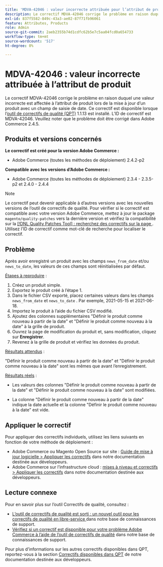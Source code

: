 ```yaml
---
title: 'MDVA-42046 : valeur incorrecte attribuée pour l’attribut de produit'
description: Le correctif MDVA-42046 corrige le problème en raison duquel une valeur incorrecte est affectée à l’attribut de produit lors de la mise à jour d’un produit avec un champ de saisie de date. Ce correctif est disponible lorsque l’[outil de correctifs de qualité (QPT)](/help/announcements/adobe-commerce-announcements/magento-quality-patches-released-new-tool-to-self-serve-quality-patches.md) 1.1.13 est installé. L’ID de correctif est MDVA-42046. Veuillez noter que le problème doit être corrigé dans Adobe Commerce 2.4.5.
exl-id: 837f5582-849c-43a3-ae02-87f71fb96061
feature: Attributes, Products
role: Admin
source-git-commit: 2aeb2355b74d1cdfc62b5e7c5aa04fcd0a654733
workflow-type: tm+mt
source-wordcount: '517'
ht-degree: 0%

---
```


# MDVA-42046 : valeur incorrecte attribuée à l’attribut de produit

Le correctif MDVA-42046 corrige le problème en raison duquel une valeur incorrecte est affectée à l’attribut de produit lors de la mise à jour d’un produit avec un champ de saisie de date. Ce correctif est disponible lorsque l’[outil de correctifs de qualité (QPT)](/help/announcements/adobe-commerce-announcements/magento-quality-patches-released-new-tool-to-self-serve-quality-patches.md) 1.1.13 est installé. L’ID de correctif est MDVA-42046. Veuillez noter que le problème doit être corrigé dans Adobe Commerce 2.4.5.

## Produits et versions concernés

**Le correctif est créé pour la version Adobe Commerce :**

* Adobe Commerce (toutes les méthodes de déploiement) 2.4.2-p2

**Compatible avec les versions d’Adobe Commerce :**

* Adobe Commerce (toutes les méthodes de déploiement) 2.3.4 - 2.3.5-p2 et 2.4.0 - 2.4.4

>[!NOTE]
>
>Le correctif peut devenir applicable à d’autres versions avec les nouvelles versions de l’outil de correctifs de qualité. Pour vérifier si le correctif est compatible avec votre version Adobe Commerce, mettez à jour le package `magento/quality-patches` vers la dernière version et vérifiez la compatibilité sur la [[!DNL Quality Patches Tool] : recherchez des correctifs sur la page ](https://experienceleague.adobe.com/tools/commerce-quality-patches/index.html). Utilisez l’ID de correctif comme mot-clé de recherche pour localiser le correctif.

## Problème

Après avoir enregistré un produit avec les champs `news_from_date` et/ou `news_to_date`, les valeurs de ces champs sont réinitialisées par défaut.

<u>Étapes à reproduire</u> :

1. Créez un produit simple.
1. Exportez le produit créé à l’étape 1.
1. Dans le fichier CSV exporté, placez certaines valeurs dans les champs `news_from_date` et `news_to_date` . Par exemple, 2021-05-15 et 2021-06-18.
1. Importez le produit à l’aide du fichier CSV modifié.
1. Ajoutez des colonnes supplémentaires &quot;Définir le produit comme nouveau à partir de la date&quot; et &quot;Définir le produit comme nouveau à la date&quot; à la grille de produit.
1. Ouvrez la page de modification du produit et, sans modification, cliquez sur **Enregistrer**.
1. Revenez à la grille de produit et vérifiez les données du produit.

<u>Résultats attendus</u> :

&quot;Définir le produit comme nouveau à partir de la date&quot; et &quot;Définir le produit comme nouveau à la date&quot; sont les mêmes que avant l’enregistrement.

<u>Résultats réels</u> :

* Les valeurs des colonnes &quot;Définir le produit comme nouveau à partir de la date&quot; et &quot;Définir le produit comme nouveau à la date&quot; sont modifiées.

* La colonne &quot;Définir le produit comme nouveau à partir de la date&quot; indique la date actuelle et la colonne &quot;Définir le produit comme nouveau à la date&quot; est vide.

## Appliquer le correctif

Pour appliquer des correctifs individuels, utilisez les liens suivants en fonction de votre méthode de déploiement :

* Adobe Commerce ou Magento Open Source sur site : [Guide de mise à jour logicielle > Appliquer les correctifs](https://experienceleague.adobe.com/en/docs/commerce-operations/tools/quality-patches-tool/usage) dans notre documentation destinée aux développeurs.
* Adobe Commerce sur l’infrastructure cloud : [mises à niveau et correctifs > Appliquer les correctifs](https://experienceleague.adobe.com/en/docs/commerce-cloud-service/user-guide/develop/upgrade/apply-patches) dans notre documentation destinée aux développeurs.

## Lecture connexe

Pour en savoir plus sur l’outil Correctifs de qualité, consultez :

* [ L’outil de correctifs de qualité est sorti : un nouvel outil pour les correctifs de qualité en libre-service ](/help/announcements/adobe-commerce-announcements/magento-quality-patches-released-new-tool-to-self-serve-quality-patches.md) dans notre base de connaissances de support.
* [Vérifiez si un correctif est disponible pour votre problème Adobe Commerce à l’aide de l’outil de correctifs de qualité](/help/support-tools/patches-available-in-qpt-tool/check-patch-for-magento-issue-with-magento-quality-patches.md) dans notre base de connaissances de support.

Pour plus d’informations sur les autres correctifs disponibles dans QPT, reportez-vous à la section [Correctifs disponibles dans QPT](https://experienceleague.adobe.com/tools/commerce-quality-patches/index.html) de notre documentation destinée aux développeurs.
